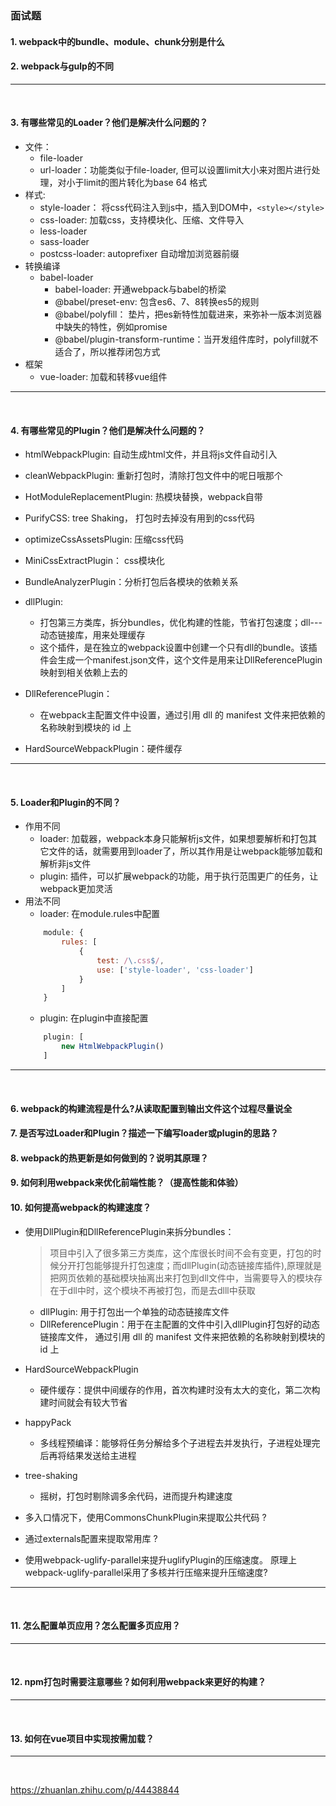 ### 面试题
#### 1. webpack中的bundle、module、chunk分别是什么

#### 2. webpack与gulp的不同

---
<br/>

#### 3. 有哪些常见的Loader？他们是解决什么问题的？
+ 文件：
    + file-loader
    + url-loader：功能类似于file-loader, 但可以设置limit大小来对图片进行处理，对小于limit的图片转化为base 64 格式
+ 样式: 
    + style-loader： 将css代码注入到js中，插入到DOM中，`<style></style>`
    + css-loader: 加载css，支持模块化、压缩、文件导入
    + less-loader
    + sass-loader
    + postcss-loader: autoprefixer 自动增加浏览器前缀
+ 转换编译
    + babel-loader
        + babel-loader: 开通webpack与babel的桥梁
        + @babel/preset-env: 包含es6、7、8转换es5的规则
        + @babel/polyfill： 垫片，把es新特性加载进来，来弥补一版本浏览器中缺失的特性，例如promise
        + @babel/plugin-transform-runtime：当开发组件库时，polyfill就不适合了，所以推荐闭包方式
+ 框架
    + vue-loader: 加载和转移vue组件

--- 
<br/>

#### 4. 有哪些常见的Plugin？他们是解决什么问题的？
+ htmlWebpackPlugin: 自动生成html文件，并且将js文件自动引入

+ cleanWebpackPlugin: 重新打包时，清除打包文件中的呢日哦那个

+ HotModuleReplacementPlugin: 热模块替换，webpack自带

+ PurifyCSS: tree Shaking， 打包时去掉没有用到的css代码

+ optimizeCssAssetsPlugin: 压缩css代码

+ MiniCssExtractPlugin： css模块化

+ BundleAnalyzerPlugin：分析打包后各模块的依赖关系

+ dllPlugin: 
    + 打包第三方类库，拆分bundles，优化构建的性能，节省打包速度；dll---动态链接库，用来处理缓存
    + 这个插件，是在独立的webpack设置中创建一个只有dll的bundle。该插件会生成一个manifest.json文件，这个文件是用来让DllReferencePlugin映射到相关依赖上去的

+ DllReferencePlugin：
    + 在webpack主配置文件中设置，通过引用 dll 的 manifest 文件来把依赖的名称映射到模块的 id 上

+ HardSourceWebpackPlugin：硬件缓存

---
<br/>

#### 5. Loader和Plugin的不同？
+ 作用不同
    + loader: 加载器，webpack本身只能解析js文件，如果想要解析和打包其它文件的话，就需要用到loader了，所以其作用是让webpack能够加载和解析非js文件
    + plugin: 插件，可以扩展webpack的功能，用于执行范围更广的任务，让webpack更加灵活
+ 用法不同
    + loader: 在module.rules中配置
    ```javascript
        module: {
            rules: [
                {
                    test: /\.css$/,
                    use: ['style-loader', 'css-loader']
                }
            ]
        }
    ```
    + plugin: 在plugin中直接配置
    ```javascript
        plugin: [
            new HtmlWebpackPlugin()
        ]
    ```

---
<br/>

#### 6. webpack的构建流程是什么?从读取配置到输出文件这个过程尽量说全

#### 7. 是否写过Loader和Plugin？描述一下编写loader或plugin的思路？

#### 8. webpack的热更新是如何做到的？说明其原理？

#### 9. 如何利用webpack来优化前端性能？（提高性能和体验）

#### 10. 如何提高webpack的构建速度？
+ 使用DllPlugin和DllReferencePlugin来拆分bundles：

    > 项目中引入了很多第三方类库，这个库很长时间不会有变更，打包的时候分开打包能够提升打包速度；而dllPlugin(动态链接库插件),原理就是把网页依赖的基础模块抽离出来打包到dll文件中，当需要导入的模块存在于dll中时，这个模块不再被打包，而是去dlll中获取
    + dllPlugin: 用于打包出一个单独的动态链接库文件
    + DllReferencePlugin：用于在主配置的文件中引入dllPlugin打包好的动态链接库文件， 通过引用 dll 的 manifest 文件来把依赖的名称映射到模块的 id 上

+ HardSourceWebpackPlugin
    + 硬件缓存：提供中间缓存的作用，首次构建时没有太大的变化，第二次构建时间就会有较大节省

+ happyPack
    + 多线程预编译：能够将任务分解给多个子进程去并发执行，子进程处理完后再将结果发送给主进程

+ tree-shaking
    + 摇树，打包时剔除调多余代码，进而提升构建速度

+ 多入口情况下，使用CommonsChunkPlugin来提取公共代码 ?
+ 通过externals配置来提取常用库 ?
+ 使用webpack-uglify-parallel来提升uglifyPlugin的压缩速度。 原理上webpack-uglify-parallel采用了多核并行压缩来提升压缩速度? 
---
<br/>

#### 11. 怎么配置单页应用？怎么配置多页应用？
---
<br/>

#### 12. npm打包时需要注意哪些？如何利用webpack来更好的构建？
---
<br/>

#### 13. 如何在vue项目中实现按需加载？
---
<br/>


https://zhuanlan.zhihu.com/p/44438844